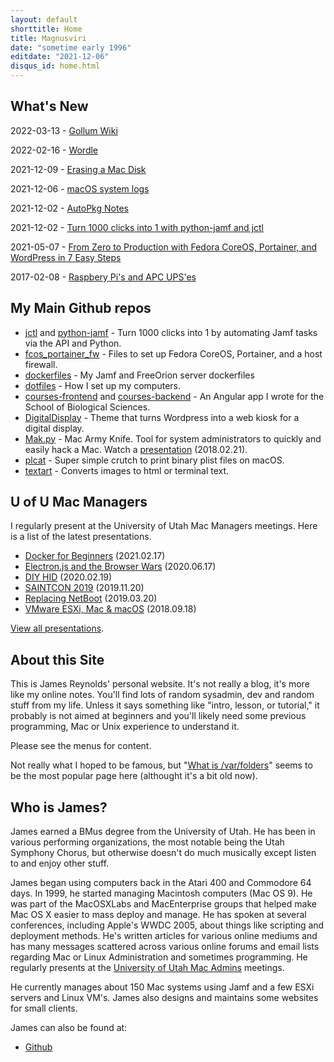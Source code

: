```yaml
---
layout: default
shorttitle: Home
title: Magnusviri
date: "sometime early 1996"
editdate: "2021-12-06"
disqus_id: home.html
---
```


## What's New

2022-03-13 - [Gollum Wiki](/gollum-wiki.html)

2022-02-16 - [Wordle](/wordle.html)

2021-12-09 - [Erasing a Mac Disk](/erasing-a-mac-disk.html)

2021-12-06 - [macOS system logs](/macos-system-logs.html)

2021-12-02 - [AutoPkg Notes](/autopkg-notes.html)

2021-12-02 - [Turn 1000 clicks into 1 with python-jamf and jctl](https://www.youtube.com/watch?v=2YLriNwyP3s)

2021-05-07 - [From Zero to Production with Fedora CoreOS, Portainer, and WordPress in 7 Easy Steps](https://www.portainer.io/blog/from-zero-to-production-with-fedora-coreos-portainer-and-wordpress-in-7-easy-steps)

2017-02-08 - [Raspbery Pi's and APC UPS'es](/raspberry-pi-apc-ups.html)

## My Main Github repos

- [jctl](https://github.com/magnusviri/jctl) and [python-jamf](https://github.com/magnusviri/python-jamf) - Turn 1000 clicks into 1 by automating Jamf tasks via the API and Python.
- [fcos_portainer_fw](https://github.com/magnusviri/fcos_portainer_fw) - Files to set up Fedora CoreOS, Portainer, and a host firewall.
- [dockerfiles](https://github.com/magnusviri/dockerfiles) - My Jamf and FreeOrion server dockerfiles
- [dotfiles](https://github.com/magnusviri/dotfiles) - How I set up my computers.
- [courses-frontend](https://github.com/magnusviri/courses-frontend) and [courses-backend](https://github.com/magnusviri/courses-backend) - An Angular app I wrote for the School of Biological Sciences.
- [DigitalDisplay](https://github.com/magnusviri/DigitalDisplay) - Theme that turns Wordpress into a web kiosk for a digital display.
- [Mak.py](https://github.com/magnusviri/mak.py) - Mac Army Knife.  Tool for system administrators to quickly and easily hack a Mac.
Watch a [presentation](https://stream.lib.utah.edu/index.php?c=details&id=13043) (2018.02.21).
- [plcat](https://github.com/magnusviri/plcat) - Super simple crutch to print binary plist files on macOS.
- [textart](https://github.com/magnusviri/textart) - Converts images to html or terminal text.

## U of U Mac Managers

I regularly present at the University of Utah Mac Managers meetings. Here is a list of the latest presentations.

- [Docker for Beginners](https://stream.lib.utah.edu/index.php?c=details&id=13418) (2021.02.17)
- [Electron.js and the Browser Wars](https://stream.lib.utah.edu/index.php?c=details&id=13353) (2020.06.17)
- [DIY HID](https://stream.lib.utah.edu/index.php?c=details&id=13332) (2020.02.19)
- [SAINTCON 2019](https://stream.lib.utah.edu/index.php?c=details&id=13304) (2019.11.20)
- [Replacing NetBoot](https://stream.lib.utah.edu/index.php?c=details&id=13211) (2019.03.20)
- [VMware ESXi, Mac & macOS](https://stream.lib.utah.edu/index.php?c=details&id=13132) (2018.09.18)


[View all presentations](https://stream.lib.utah.edu/index.php?c=browse&m=results&q=james+reynolds&cat=&sort=newest).

## About this Site

This is James Reynolds' personal website. It's not really a blog, it's more like my online notes. You'll find lots of random sysadmin, dev and random stuff from my life. Unless it says something like "intro, lesson, or tutorial," it probably is not aimed at beginners and you'll likely need some previous programming, Mac or Unix experience to understand it.

Please see the menus for content.

Not really what I hoped to be famous, but "[What is /var/folders](http://magnusviri.com/what-is-var-folders.html)" seems to be the most popular page here (althought it's a bit old now).

## Who is James?

James earned a BMus degree from the University of Utah. He has been in various performing organizations, the most notable being the Utah Symphony Chorus, but otherwise doesn't do much musically except listen to and enjoy other stuff.

James began using computers back in the Atari 400 and Commodore 64 days. In 1999, he started managing Macintosh computers (Mac OS 9). He was part of the MacOSXLabs and MacEnterprise groups that helped make Mac OS X easier to mass deploy and manage. He has spoken at several conferences, including Apple's WWDC 2005, about things like scripting and deployment methods. He's written articles for various online mediums and has many messages scattered across various online forums and email lists regarding Mac or Linux Administration and sometimes programming. He regularly presents at the [University of Utah Mac Admins](https://apple.lib.utah.edu/) meetings.

He currently manages about 150 Mac systems using Jamf and a few ESXi servers and Linux VM's. James also designs and maintains some websites for small clients.

James can also be found at:

- [Github](https://github.com/magnusviri)
